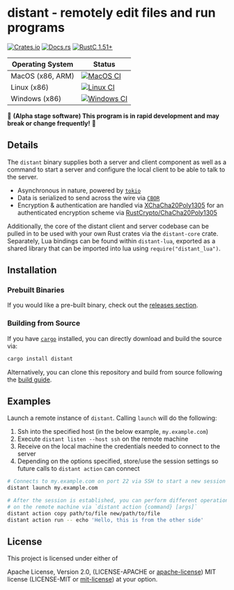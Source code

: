# distant - remotely edit files and run programs

[![Crates.io][distant_crates_img]][distant_crates_lnk] [![Docs.rs][distant_doc_img]][distant_doc_lnk] [![RustC 1.51+][distant_rustc_img]][distant_rustc_lnk] 

| Operating System | Status                                                             |
| ---------------- | ------------------------------------------------------------------ |
| MacOS (x86, ARM) | [![MacOS CI][distant_ci_macos_img]][distant_ci_macos_lnk]          |
| Linux (x86)      | [![Linux CI][distant_ci_linux_img]][distant_ci_linux_lnk]          |
| Windows (x86)    | [![Windows CI][distant_ci_windows_img]][distant_ci_windows_lnk]    |

[distant_crates_img]: https://img.shields.io/crates/v/distant.svg
[distant_crates_lnk]: https://crates.io/crates/distant
[distant_doc_img]: https://docs.rs/distant/badge.svg
[distant_doc_lnk]: https://docs.rs/distant
[distant_rustc_img]: https://img.shields.io/badge/distant-rustc_1.51+-lightgray.svg
[distant_rustc_lnk]: https://blog.rust-lang.org/2021/03/25/Rust-1.51.0.html

[distant_ci_macos_img]: https://github.com/chipsenkbeil/distant/actions/workflows/ci-macos.yml/badge.svg
[distant_ci_macos_lnk]: https://github.com/chipsenkbeil/distant/actions/workflows/ci-macos.yml
[distant_ci_linux_img]: https://github.com/chipsenkbeil/distant/actions/workflows/ci-linux.yml/badge.svg
[distant_ci_linux_lnk]: https://github.com/chipsenkbeil/distant/actions/workflows/ci-linux.yml
[distant_ci_windows_img]: https://github.com/chipsenkbeil/distant/actions/workflows/ci-windows.yml/badge.svg
[distant_ci_windows_lnk]: https://github.com/chipsenkbeil/distant/actions/workflows/ci-windows.yml

🚧 **(Alpha stage software) This program is in rapid development and may break or change frequently!** 🚧

## Details

The `distant` binary supplies both a server and client component as well as
a command to start a server and configure the local client to be able to
talk to the server.

- Asynchronous in nature, powered by [`tokio`](https://tokio.rs/)
- Data is serialized to send across the wire via [`CBOR`](https://cbor.io/)
- Encryption & authentication are handled via
  [XChaCha20Poly1305](https://tools.ietf.org/html/rfc8439) for an authenticated
  encryption scheme via
  [RustCrypto/ChaCha20Poly1305](https://github.com/RustCrypto/AEADs/tree/master/chacha20poly1305)

Additionally, the core of the distant client and server codebase can be pulled
in to be used with your own Rust crates via the `distant-core` crate.
Separately, Lua bindings can be found within `distant-lua`, exported as a
shared library that can be imported into lua using `require("distant_lua")`.

## Installation

### Prebuilt Binaries

If you would like a pre-built binary, check out the 
[releases section](https://github.com/chipsenkbeil/distant/releases).

### Building from Source

If you have [`cargo`](https://github.com/rust-lang/cargo) installed, you can
directly download and build the source via:

```bash
cargo install distant
```

Alternatively, you can clone this repository and build from source following
the [build guide](./BUILDING.md).

## Examples

Launch a remote instance of `distant`. Calling `launch` will do the following:

1. Ssh into the specified host (in the below example, `my.example.com`)
2. Execute `distant listen --host ssh` on the remote machine
3. Receive on the local machine the credentials needed to connect to the server
4. Depending on the options specified, store/use the session settings so
   future calls to `distant action` can connect

```bash
# Connects to my.example.com on port 22 via SSH to start a new session
distant launch my.example.com

# After the session is established, you can perform different operations
# on the remote machine via `distant action {command} [args]`
distant action copy path/to/file new/path/to/file
distant action run -- echo 'Hello, this is from the other side'
```

## License

This project is licensed under either of

Apache License, Version 2.0, (LICENSE-APACHE or
[apache-license][apache-license]) MIT license (LICENSE-MIT or
[mit-license][mit-license]) at your option.

[apache-license]: http://www.apache.org/licenses/LICENSE-2.0
[mit-license]: http://opensource.org/licenses/MIT
